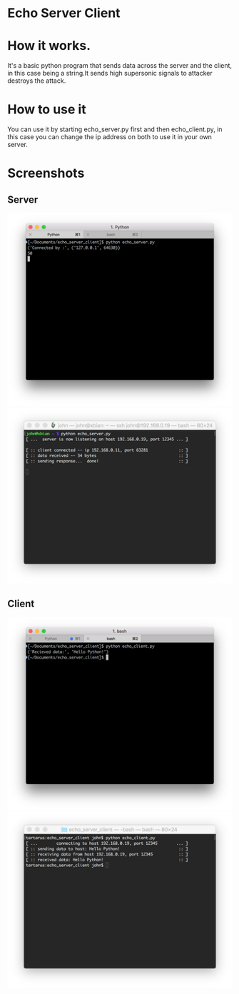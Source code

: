 # Echo Server Client

# How it works.
It's a basic python program that sends data across the server and the client, in this case being a string.It sends high supersonic signals to attacker destroys the attack.

# How to use it
You can use it by starting echo_server.py first and then echo_client.py, in this case you can change the ip address on both to use it
in your own server.

# Screenshots

## Server
![Server](docs/server.png)
![Server](docs/server2.png)

## Client
![Client](docs/client.png)
![Server](docs/client2.png)
